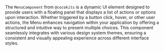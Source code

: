 The `MenuComponent` from `@cocokits` is a dynamic UI element designed to provide users with a floating panel that displays a list of actions or options upon interaction. Whether triggered by a button click, hover, or other user actions, the Menu enhances navigation within your application by offering a structured and intuitive way to present multiple choices. This component seamlessly integrates with various design system themes, ensuring a consistent and visually appealing experience across different interface styles.